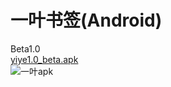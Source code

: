 一叶书签(Android)
===
Beta1.0  
[yiye1.0_beta.apk](http://yiye.qiniudn.com/yiye1.1_beta.apk)  
![一叶apk](http://yiye.qiniudn.com/yiye1.1_beta.png)

